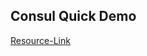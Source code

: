 ## Consul Quick Demo

[Resource-Link](https://learn.hashicorp.com/tutorials/consul/service-mesh-deploy?in=consul/gs-consul-service-mesh)

